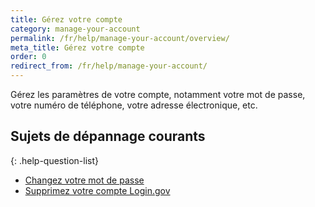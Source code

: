 ```yaml
---
title: Gérez votre compte
category: manage-your-account
permalink: /fr/help/manage-your-account/overview/
meta_title: Gérez votre compte
order: 0
redirect_from: /fr/help/manage-your-account/
---
```


Gérez les paramètres de votre compte, notamment votre mot de passe, votre numéro de téléphone, votre adresse électronique, etc.

## Sujets de dépannage courants

{: .help-question-list}
- [Changez votre mot de passe](/fr/help/manage-your-account/change-your-password/)
- [Supprimez votre compte Login.gov](/fr/help/manage-your-account/delete-your-account/)
